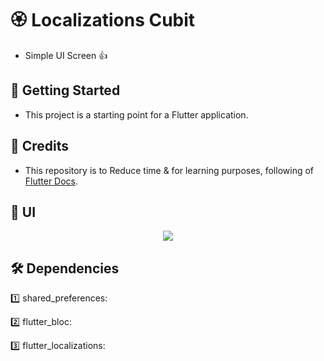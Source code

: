 # 🏵 Localizations Cubit

- Simple UI Screen 👍

## 🚀 Getting Started

- This project is a starting point for a Flutter application.

## 💾 Credits

- This repository is to Reduce time & for learning purposes, following of [Flutter Docs]([https://twitter.com/hnasr](https://docs.flutter.dev/ui/accessibility-and-internationalization/internationalization)https://docs.flutter.dev/ui/accessibility-and-internationalization/internationalization).

## 📱 UI

<p align="center">
  <img src="https://github.com/Shalaby-VBS/Localization_Cubit/assets/149938388/0c8bb7fe-1b29-40a3-b1b6-01e72cb06537"/>

## 🛠 Dependencies

1️⃣ shared_preferences:

2️⃣ flutter_bloc:

3️⃣ flutter_localizations:
